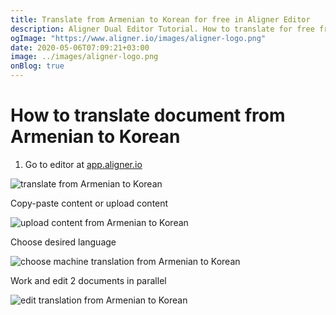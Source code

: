 ```yaml
---
title: Translate from Armenian to Korean for free in Aligner Editor
description: Aligner Dual Editor Tutorial. How to translate for free from Armenian to Korean. Aligner is multilingual document management platform. 
ogImage: "https://www.aligner.io/images/aligner-logo.png"
date: 2020-05-06T07:09:21+03:00
image: ../images/aligner-logo.png
onBlog: true
---
```


# How to translate document from Armenian to Korean

1. Go to editor at [app.aligner.io](https://app.aligner.io "Aligner App web page")

![translate from Armenian to Korean](../aligner-blank-editor.png "translate from Armenian to Korean")

Copy-paste content or upload content

![upload content from Armenian to Korean](../aligner-uploaded-document.png "upload content from Armenian to Korean")

Choose desired language

![choose machine translation from Armenian to Korean](../aligner-language-dropdown.png "choose machine translation from Armenian to Korean")

Work and edit 2 documents in parallel

![edit translation from Armenian to Korean](../aligner-double-sitded-editor.png "edit translation from Armenian to Korean")

